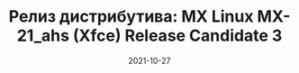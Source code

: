 ---
layout: post
title:  "Релиз дистрибутива: MX Linux MX-21_ahs (Xfce) Release Candidate 3"
date: 2021-10-27   
---